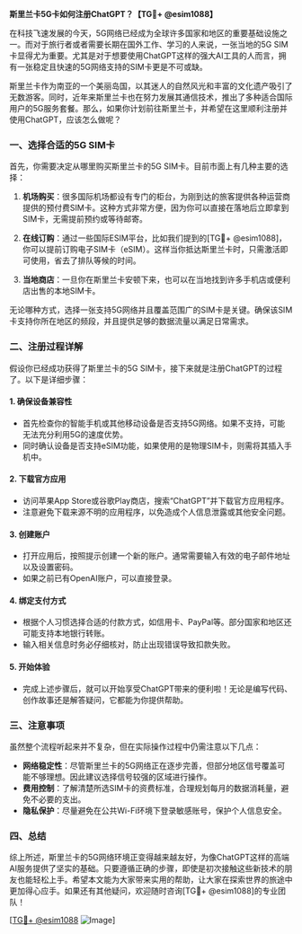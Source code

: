 **斯里兰卡5G卡如何注册ChatGPT？【TG💪+ @esim1088】**

在科技飞速发展的今天，5G网络已经成为全球许多国家和地区的重要基础设施之一。而对于旅行者或者需要长期在国外工作、学习的人来说，一张当地的5G SIM卡显得尤为重要。尤其是对于想要使用ChatGPT这样的强大AI工具的人而言，拥有一张稳定且快速的5G网络支持的SIM卡更是不可或缺。

斯里兰卡作为南亚的一个美丽岛国，以其迷人的自然风光和丰富的文化遗产吸引了无数游客。同时，近年来斯里兰卡也在努力发展其通信技术，推出了多种适合国际用户的5G服务套餐。那么，如果你计划前往斯里兰卡，并希望在这里顺利注册并使用ChatGPT，应该怎么做呢？

### 一、选择合适的5G SIM卡

首先，你需要决定从哪里购买斯里兰卡的5G SIM卡。目前市面上有几种主要的选择：

1. **机场购买**：很多国际机场都设有专门的柜台，为刚到达的旅客提供各种运营商提供的预付费SIM卡。这种方式非常方便，因为你可以直接在落地后立即拿到SIM卡，无需提前预约或等待邮寄。
   
2. **在线订购**：通过一些国际ESIM平台，比如我们提到的[TG💪+ @esim1088]，你可以提前订购电子SIM卡（eSIM）。这样当你抵达斯里兰卡时，只需激活即可使用，省去了排队等候的时间。

3. **当地商店**：一旦你在斯里兰卡安顿下来，也可以在当地找到许多手机店或便利店出售的本地SIM卡。

无论哪种方式，选择一张支持5G网络并且覆盖范围广的SIM卡是关键。确保该SIM卡支持你所在地区的频段，并且提供足够的数据流量以满足日常需求。

### 二、注册过程详解

假设你已经成功获得了斯里兰卡的5G SIM卡，接下来就是注册ChatGPT的过程了。以下是详细步骤：

#### 1. 确保设备兼容性
- 首先检查你的智能手机或其他移动设备是否支持5G网络。如果不支持，可能无法充分利用5G的速度优势。
- 同时确认设备是否支持eSIM功能，如果使用的是物理SIM卡，则需将其插入手机中。

#### 2. 下载官方应用
- 访问苹果App Store或谷歌Play商店，搜索“ChatGPT”并下载官方应用程序。
- 注意避免下载来源不明的应用程序，以免造成个人信息泄露或其他安全问题。

#### 3. 创建账户
- 打开应用后，按照提示创建一个新的账户。通常需要输入有效的电子邮件地址以及设置密码。
- 如果之前已有OpenAI账户，可以直接登录。

#### 4. 绑定支付方式
- 根据个人习惯选择合适的付款方式，如信用卡、PayPal等。部分国家和地区还可能支持本地银行转账。
- 输入相关信息时务必仔细核对，防止出现错误导致扣款失败。

#### 5. 开始体验
- 完成上述步骤后，就可以开始享受ChatGPT带来的便利啦！无论是编写代码、创作故事还是解答疑问，它都能为你提供帮助。

### 三、注意事项

虽然整个流程听起来并不复杂，但在实际操作过程中仍需注意以下几点：

- **网络稳定性**：尽管斯里兰卡的5G网络正在逐步完善，但部分地区信号覆盖可能不够理想。因此建议选择信号较强的区域进行操作。
- **费用控制**：了解清楚所选SIM卡的资费标准，合理规划每月的数据消耗量，避免不必要的支出。
- **隐私保护**：尽量避免在公共Wi-Fi环境下登录敏感账号，保护个人信息安全。

### 四、总结

综上所述，斯里兰卡的5G网络环境正变得越来越友好，为像ChatGPT这样的高端AI服务提供了坚实的基础。只要遵循正确的步骤，即使是初次接触这些新技术的朋友也能轻松上手。希望本文能为大家带来实用的帮助，让大家在探索世界的旅途中更加得心应手。如果还有其他疑问，欢迎随时咨询[TG💪+ @esim1088]的专业团队！

[[TG💪+ @esim1088](https://t.me/s/esim1088) ![Image](https://i.postimg.cc/4NQfJmqS/Snipaste-2025-05-13-00-14-12.png)]